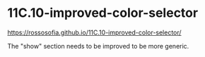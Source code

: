 # 11C.10-improved-color-selector
https://rossosofia.github.io/11C.10-improved-color-selector/

The "show" section needs to be improved to be more generic.
